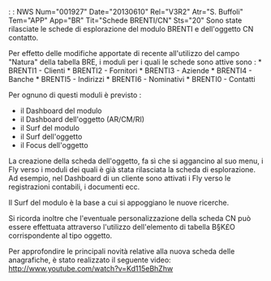  :  : NWS Num="001927" Date="20130610" Rel="V3R2" Atr="S. Buffoli" Tem="APP" App="BR" Tit="Schede BRENTI/CN" Sts="20"
Sono state rilasciate le schede di esplorazione del modulo BRENTI e dell'oggetto CN contatto.

Per effetto delle modifiche apportate di recente all'utilizzo del campo "Natura" della tabella BRE,
i moduli per i quali le schede sono attive sono : 
\* BRENTI1 - Clienti
\* BRENTI2 - Fornitori
\* BRENTI3 - Aziende
\* BRENTI4 - Banche
\* BRENTI5 - Indirizzi
\* BRENTI6 - Nominativi
\* BRENTI0 - Contatti

Per ognuno di questi moduli è previsto : 
- il Dashboard del modulo
- il Dashboard dell'oggetto (AR/CM/RI)
- il Surf del modulo
- il Surf dell'oggetto
- il Focus dell'oggetto

La creazione della scheda dell'oggetto, fa sì che si aggancino al suo menu, i Fly verso i moduli dei
quali è già stata rilasciata la scheda di esplorazione.
Ad esempio, nel Dashboard di un cliente sono attivati i Fly verso le registrazioni contabili, i documenti ecc.

Il Surf del modulo è la base a cui si appoggiano le nuove ricerche.

Si ricorda inoltre che l'eventuale personalizzazione della scheda CN può essere effettuata attraverso l'utilizzo dell'elemento di tabella B§K£O corrispondente al tipo oggetto.

Per approfondire le principali novità relative alla nuova scheda delle anagrafiche, è stato realizzato il seguente video:   http://www.youtube.com/watch?v=Kd115eBhZhw 